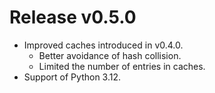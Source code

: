 # Release v0.5.0

- Improved caches introduced in v0.4.0.
  - Better avoidance of hash collision.
  - Limited the number of entries in caches.
- Support of Python 3.12.
